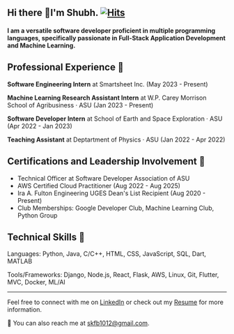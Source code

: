 ## Hi there 👋I'm Shubh.                                                [![Hits](https://hits.seeyoufarm.com/api/count/incr/badge.svg?url=https%3A%2F%2Fgithub.com%2Fcaffeinelover1012&count_bg=%2379C83D&title_bg=%23555555&icon=&icon_color=%23E7E7E7&title=hits&edge_flat=false)](https://hits.seeyoufarm.com)
#### I am a versatile software developer proficient in multiple programming languages, specifically passionate in Full-Stack Application Development and Machine Learning.

## Professional Experience 💼

**Software Engineering Intern** at Smartsheet Inc. (May 2023 - Present)

**Machine Learning Research Assistant Intern** at W.P. Carey Morrison School of Agribusiness · ASU (Jan 2023 - Present)

**Software Developer Intern** at School of Earth and Space Exploration · ASU (Apr 2022 - Jan 2023)

**Teaching Assistant** at Deptartment of Physics · ASU (Jan 2022 - Apr 2022)

## Certifications and Leadership Involvement 🌟

- Technical Officer at Software Developer Association of ASU
- AWS Certified Cloud Practitioner (Aug 2022 - Aug 2025)
- Ira A. Fulton Engineering UGES Dean's List Recipient (Aug 2020 - Present)
- Club Memberships: Google Developer Club, Machine Learning Club, Python Group

## Technical Skills 🔧

Languages: Python, Java, C/C++, HTML, CSS, JavaScript, SQL, Dart, MATLAB

Tools/Frameworks: Django, Node.js, React, Flask, AWS, Linux, Git, Flutter, MVC, Docker, ML/AI

---

Feel free to connect with me on [LinkedIn](https://www.linkedin.com/in/shubhk7/) or check out my [Resume](https://bit.ly/shubhres2023) for more information.

📧 You can also reach me at [skfb1012@gmail.com](mailto:skfb1012@gmail.com).
